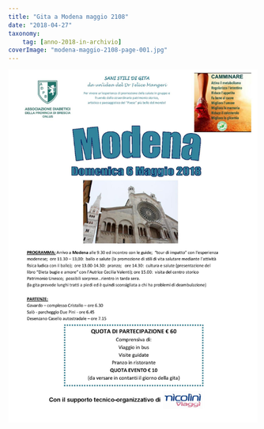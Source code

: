 ```yaml
---
title: "Gita a Modena maggio 2108"
date: "2018-04-27"
taxonomy: 
    tag: [anno-2018-in-archivio]
coverImage: "modena-maggio-2108-page-001.jpg"
---
```


![](images/modena-maggio-2108-page-001.jpg)
